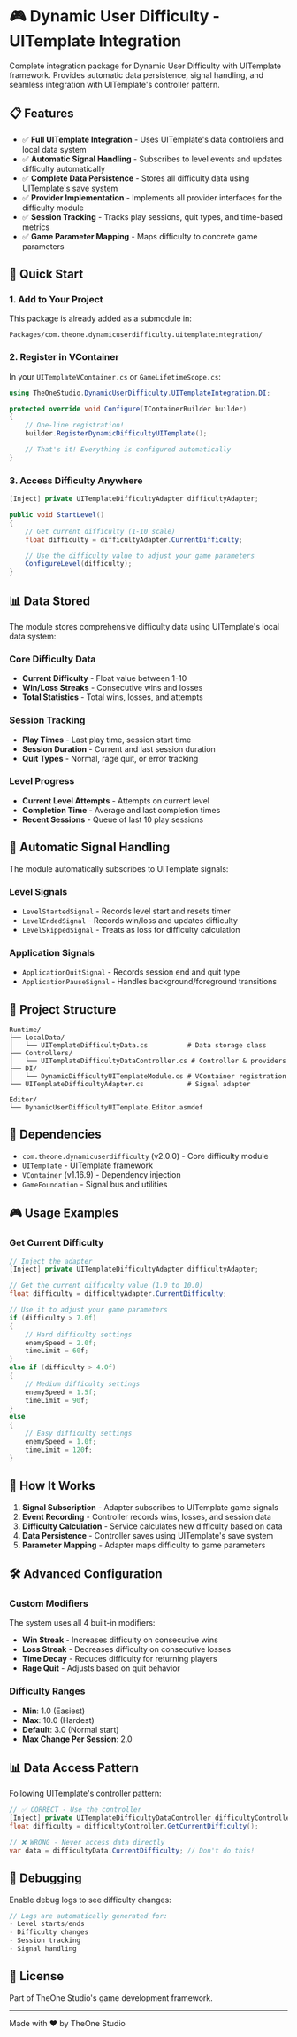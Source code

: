 # 🎮 Dynamic User Difficulty - UITemplate Integration

Complete integration package for Dynamic User Difficulty with UITemplate framework. Provides automatic data persistence, signal handling, and seamless integration with UITemplate's controller pattern.

## 📋 Features

- ✅ **Full UITemplate Integration** - Uses UITemplate's data controllers and local data system
- ✅ **Automatic Signal Handling** - Subscribes to level events and updates difficulty automatically
- ✅ **Complete Data Persistence** - Stores all difficulty data using UITemplate's save system
- ✅ **Provider Implementation** - Implements all provider interfaces for the difficulty module
- ✅ **Session Tracking** - Tracks play sessions, quit types, and time-based metrics
- ✅ **Game Parameter Mapping** - Maps difficulty to concrete game parameters

## 🚀 Quick Start

### 1. Add to Your Project

This package is already added as a submodule in:
```
Packages/com.theone.dynamicuserdifficulty.uitemplateintegration/
```

### 2. Register in VContainer

In your `UITemplateVContainer.cs` or `GameLifetimeScope.cs`:

```csharp
using TheOneStudio.DynamicUserDifficulty.UITemplateIntegration.DI;

protected override void Configure(IContainerBuilder builder)
{
    // One-line registration!
    builder.RegisterDynamicDifficultyUITemplate();

    // That's it! Everything is configured automatically
}
```

### 3. Access Difficulty Anywhere

```csharp
[Inject] private UITemplateDifficultyAdapter difficultyAdapter;

public void StartLevel()
{
    // Get current difficulty (1-10 scale)
    float difficulty = difficultyAdapter.CurrentDifficulty;

    // Use the difficulty value to adjust your game parameters
    ConfigureLevel(difficulty);
}
```

## 📊 Data Stored

The module stores comprehensive difficulty data using UITemplate's local data system:

### Core Difficulty Data
- **Current Difficulty** - Float value between 1-10
- **Win/Loss Streaks** - Consecutive wins and losses
- **Total Statistics** - Total wins, losses, and attempts

### Session Tracking
- **Play Times** - Last play time, session start time
- **Session Duration** - Current and last session duration
- **Quit Types** - Normal, rage quit, or error tracking

### Level Progress
- **Current Level Attempts** - Attempts on current level
- **Completion Time** - Average and last completion times
- **Recent Sessions** - Queue of last 10 play sessions

## 🎯 Automatic Signal Handling

The module automatically subscribes to UITemplate signals:

### Level Signals
- `LevelStartedSignal` - Records level start and resets timer
- `LevelEndedSignal` - Records win/loss and updates difficulty
- `LevelSkippedSignal` - Treats as loss for difficulty calculation

### Application Signals
- `ApplicationQuitSignal` - Records session end and quit type
- `ApplicationPauseSignal` - Handles background/foreground transitions


## 📁 Project Structure

```
Runtime/
├── LocalData/
│   └── UITemplateDifficultyData.cs          # Data storage class
├── Controllers/
│   └── UITemplateDifficultyDataController.cs # Controller & providers
├── DI/
│   └── DynamicDifficultyUITemplateModule.cs # VContainer registration
└── UITemplateDifficultyAdapter.cs           # Signal adapter

Editor/
└── DynamicUserDifficultyUITemplate.Editor.asmdef
```

## 🔌 Dependencies

- `com.theone.dynamicuserdifficulty` (v2.0.0) - Core difficulty module
- `UITemplate` - UITemplate framework
- `VContainer` (v1.16.9) - Dependency injection
- `GameFoundation` - Signal bus and utilities

## 🎮 Usage Examples

### Get Current Difficulty
```csharp
// Inject the adapter
[Inject] private UITemplateDifficultyAdapter difficultyAdapter;

// Get the current difficulty value (1.0 to 10.0)
float difficulty = difficultyAdapter.CurrentDifficulty;

// Use it to adjust your game parameters
if (difficulty > 7.0f)
{
    // Hard difficulty settings
    enemySpeed = 2.0f;
    timeLimit = 60f;
}
else if (difficulty > 4.0f)
{
    // Medium difficulty settings
    enemySpeed = 1.5f;
    timeLimit = 90f;
}
else
{
    // Easy difficulty settings
    enemySpeed = 1.0f;
    timeLimit = 120f;
}
```

## 🔄 How It Works

1. **Signal Subscription** - Adapter subscribes to UITemplate game signals
2. **Event Recording** - Controller records wins, losses, and session data
3. **Difficulty Calculation** - Service calculates new difficulty based on data
4. **Data Persistence** - Controller saves using UITemplate's save system
5. **Parameter Mapping** - Adapter maps difficulty to game parameters

## 🛠️ Advanced Configuration

### Custom Modifiers
The system uses all 4 built-in modifiers:
- **Win Streak** - Increases difficulty on consecutive wins
- **Loss Streak** - Decreases difficulty on consecutive losses
- **Time Decay** - Reduces difficulty for returning players
- **Rage Quit** - Adjusts based on quit behavior

### Difficulty Ranges
- **Min**: 1.0 (Easiest)
- **Max**: 10.0 (Hardest)
- **Default**: 3.0 (Normal start)
- **Max Change Per Session**: 2.0

## 📊 Data Access Pattern

Following UITemplate's controller pattern:

```csharp
// ✅ CORRECT - Use the controller
[Inject] private UITemplateDifficultyDataController difficultyController;
float difficulty = difficultyController.GetCurrentDifficulty();

// ❌ WRONG - Never access data directly
var data = difficultyData.CurrentDifficulty; // Don't do this!
```

## 🐛 Debugging

Enable debug logs to see difficulty changes:
```csharp
// Logs are automatically generated for:
- Level starts/ends
- Difficulty changes
- Session tracking
- Signal handling
```

## 📝 License

Part of TheOne Studio's game development framework.

---

Made with ❤️ by TheOne Studio